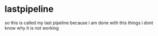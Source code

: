 # lastpipeline

so this is called my last pipeline because i am done with this things
i dont know why it is not working
